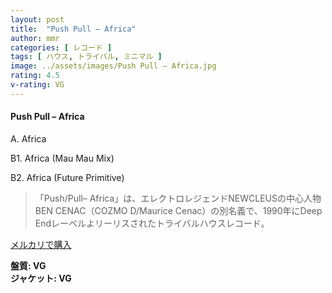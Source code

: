 ```yaml
---
layout: post
title:  "Push Pull – Africa"
author: mmr
categories: [ レコード ]
tags: [ ハウス, トライバル, ミニマル ]
image: ../assets/images/Push Pull – Africa.jpg
rating: 4.5
v-rating: VG
---
```


#### Push Pull – Africa

A. Africa

B1. Africa (Mau Mau Mix)

B2. Africa (Future Primitive)

> 「Push/Pull– Africa」は、エレクトロレジェンドNEWCLEUSの中心人物BEN CENAC（COZMO D/Maurice Cenac）の別名義で、1990年にDeep Endレーベルよリーリスされたトライバルハウスレコード。

[メルカリで購入](https://jp.mercari.com/item/m43922737030)

<div class="mt-4 mb-4 d-flex align-items-center">
<strong class="mr-1">盤質: VG</strong>
</div>
<div class="mt-4 mb-4 d-flex align-items-center">
<strong class="mr-1">ジャケット: VG</strong>
</div>
